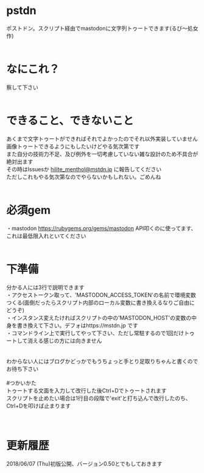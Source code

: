 # pstdn<br>
ポストドン。スクリプト経由でmastodonに文字列トゥートできます(るび〜処女作)<br>
<br>
# なにこれ？<br>
察して下さい<br>
<br>
# できること、できないこと<br>
あくまで文字トゥートができればそれでよかったのでそれ以外実装していません<br>
画像トゥートできるようにもしたいけどやる気次第です<br>
また自分の技術力不足、及び例外を一切考慮していない雑な設計のため不具合が絶対出ます<br>
その時はIssuesか hilite_menthol@mstdn.jp に報告してください<br>
ただしこれもやる気次第なのでやらないかもしれない。ごめんね<br>
<br>
# 必須gem<br>
・mastodon https://rubygems.org/gems/mastodon API叩くのに使ってます、これは最低限入れといてください<br>
<br>
# 下準備<br>
分かる人には3行で説明できます<br>
・アクセストークン取って、'MASTODON_ACCESS_TOKEN'の名前で環境変数つくる(面倒だったらスクリプト内部のローカル変数に書き換えるなりご自由にどうぞ)<br>
・インスタンス変えたければスクリプトの中の'MASTODON_HOST'の変数の中身を書き換えて下さい。デフォはhttps://mstdn.jp です<br>
・コマンドライン上で実行してやって下さい、ただし常駐するので1回だけトゥートして消える感じの方には向きません<br>
<br>
<br>
わからない人にはブログかどっかでもうちょっと手とり足取りちゃんと書くのでお待ち下さい<br>
<br>
#つかいかた<br>
トゥートする文面を入力して改行した後Ctrl+Dでトゥートされます<br>
スクリプトを止めたい場合は1行目の段階で'exit'と打ち込んで改行したのち、Ctrl+Dを叩けば止まります<br>
<br>
<br>
# 更新履歴<br>
2018/06/07 (Thu)初版公開、バージョン0.50とでもしておきます
